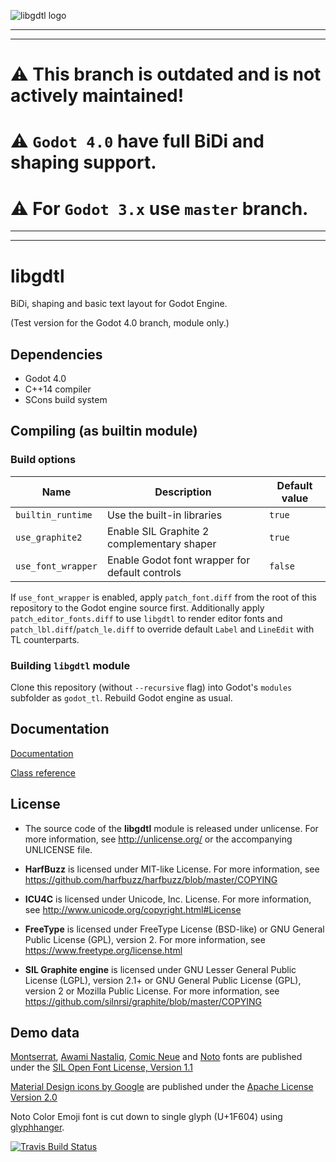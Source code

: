 ![libgdtl logo](logo.png)

---
---

# ⚠️ This branch is outdated and is not actively maintained!
# ⚠️ `Godot 4.0` have full BiDi and shaping support.
# ⚠️ For `Godot 3.x` use `master` branch.

---
---

# libgdtl

BiDi, shaping and basic text layout for Godot Engine.

(Test version for the Godot 4.0 branch, module only.)

## Dependencies

- Godot 4.0
- C++14 compiler
- SCons build system

## Compiling (as builtin module)

### Build options

Name | Description | Default value
--- | --- | ---
`builtin_runtime` | Use the built-in libraries | `true`
`use_graphite2` | Enable SIL Graphite 2 complementary shaper | `true`
`use_font_wrapper` | Enable Godot font wrapper for default controls | `false`

If `use_font_wrapper` is enabled, apply `patch_font.diff` from the root of this repository to the Godot engine source first. Additionally apply `patch_editor_fonts.diff` to use `libgdtl` to render editor fonts and `patch_lbl.diff`/`patch_le.diff` to override default `Label` and `LineEdit` with TL counterparts.

### Building `libgdtl` module

Clone this repository (without `--recursive` flag) into Godot's `modules` subfolder as `godot_tl`.
Rebuild Godot engine as usual.

## Documentation

[Documentation](https://bruvzg.github.io/godot_tl/docs/html/index.html)

[Class reference](https://bruvzg.github.io/godot_tl/docs/html/classes/index.html)

## License
- The source code of the **libgdtl** module is released under unlicense.
For more information, see http://unlicense.org/ or the accompanying UNLICENSE file.

- **HarfBuzz** is licensed under MIT-like License.
For more information, see https://github.com/harfbuzz/harfbuzz/blob/master/COPYING

- **ICU4C** is licensed under Unicode, Inc. License.
For more information, see http://www.unicode.org/copyright.html#License

- **FreeType** is licensed under FreeType License (BSD-like) or GNU General Public License (GPL), version 2.
For more information, see https://www.freetype.org/license.html

- **SIL Graphite engine** is licensed under GNU Lesser General Public License (LGPL), version 2.1+ or GNU General Public License (GPL), version 2 or Mozilla Public License.
For more information, see https://github.com/silnrsi/graphite/blob/master/COPYING

## Demo data

[Montserrat](https://github.com/JulietaUla/Montserrat/), [Awami Nastaliq](https://software.sil.org/awami/download/), [Comic Neue](http://comicneue.com/) and [Noto](https://www.google.com/get/noto/) fonts are published under the [SIL Open Font License, Version 1.1](https://scripts.sil.org/cms/scripts/page.php?site_id=nrsi&id=OFL)

[Material Design icons by Google](https://github.com/google/material-design-icons) are published under the [Apache License Version 2.0](https://www.apache.org/licenses/LICENSE-2.0.txt)

Noto Color Emoji font is cut down to single glyph (U+1F604) using [glyphhanger](https://github.com/filamentgroup/glyphhanger).

[![Travis Build Status](https://travis-ci.org/bruvzg/godot_tl.svg?branch=master)](https://travis-ci.org/bruvzg/godot_tl)
